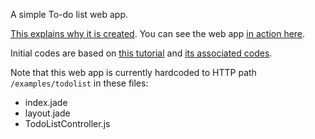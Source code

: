 
A simple To-do list web app.

[This explains why it is created](http://daniellam.me/blog/getting-started-on-node-js-and-mean-stack/). You can see the web app [in action here](http://daniellam.me/examples/todolist).

Initial codes are based on [this tutorial](http://thecodebarbarian.wordpress.com/2013/07/29/introduction-to-the-mean-stack-part-two-building-and-testing-a-to-do-list/) and [its associated codes](https://github.com/vkarpov15/mean-stack-todo).

Note that this web app is currently hardcoded to HTTP path `/examples/todolist` in these files:

- index.jade
- layout.jade
- TodoListController.js
